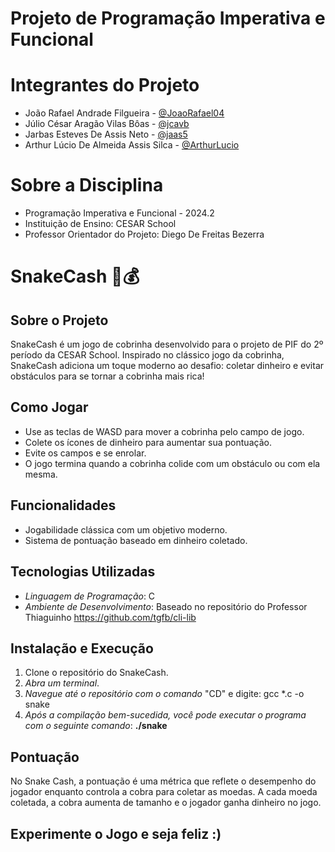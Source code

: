 # Projeto de Programação Imperativa e Funcional

# Integrantes do Projeto
- João Rafael Andrade Filgueira - [@JoaoRafael04](https://github.com/JoaoRafael04)
- Júlio César Aragão Vilas Bôas - [@jcavb](https://github.com/jcavb)
- Jarbas Esteves De Assis Neto - [@jaas5](https://github.com/jaas5)
- Arthur Lúcio De Almeida Assis Silca - [@ArthurLucio](https://github.com/ArthurLucio)

# Sobre a Disciplina
- Programação Imperativa e Funcional - 2024.2
- Instituição de Ensino: CESAR School
- Professor Orientador do Projeto: Diego De Freitas Bezerra

# SnakeCash 🐍💰

## Sobre o Projeto
SnakeCash é um jogo de cobrinha desenvolvido para o projeto de PIF do 2º período da CESAR School. Inspirado no clássico jogo da cobrinha, SnakeCash adiciona um toque moderno ao desafio: coletar dinheiro e evitar obstáculos para se tornar a cobrinha mais rica!

## Como Jogar
- Use as teclas de WASD para mover a cobrinha pelo campo de jogo.
- Colete os ícones de dinheiro para aumentar sua pontuação.
- Evite os campos e se enrolar.
- O jogo termina quando a cobrinha colide com um obstáculo ou com ela mesma.

## Funcionalidades
- Jogabilidade clássica com um objetivo moderno.
- Sistema de pontuação baseado em dinheiro coletado.

## Tecnologias Utilizadas
- *Linguagem de Programação*: C
- *Ambiente de Desenvolvimento*: Baseado no repositório do Professor Thiaguinho https://github.com/tgfb/cli-lib

## Instalação e Execução
1. Clone o repositório do SnakeCash.
2. *Abra um terminal*.
3. *Navegue até o repositório com o comando* "CD" e digite: gcc *.c -o snake
4. *Após a compilação bem-sucedida, você pode executar o programa com o seguinte comando*: **./snake** 

## Pontuação
No Snake Cash, a pontuação é uma métrica que reflete o desempenho do jogador enquanto controla a cobra para coletar as moedas. A cada moeda coletada, a cobra aumenta de tamanho e o jogador ganha dinheiro no jogo.






## Experimente o Jogo e seja feliz :)
 
